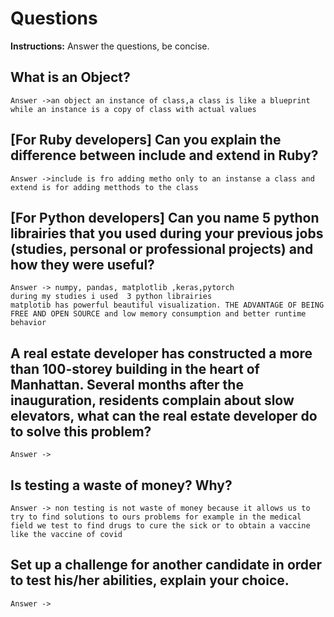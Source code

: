 # Questions
**Instructions:** Answer the questions, be concise.

## What is an Object?

    Answer ->an object an instance of class,a class is like a blueprint while an instance is a copy of class with actual values

## [For Ruby developers] Can you explain the difference between include and extend in Ruby?

    Answer ->include is fro adding metho only to an instanse a class and extend is for adding metthods to the class

## [For Python developers] Can you name 5 python librairies that you used during your previous jobs (studies, personal or professional projects) and how they were useful? 

    Answer -> numpy, pandas, matplotlib ,keras,pytorch
    during my studies i used  3 python librairies 
    matplotib has powerful beautiful visualization. THE ADVANTAGE OF BEING FREE AND OPEN SOURCE and low memory consumption and better runtime behavior
    

## A real estate developer has constructed a more than 100-storey building in the heart of Manhattan. Several months after the inauguration, residents complain about slow elevators, what can the real estate developer do to solve this problem?

    Answer ->

## Is testing a waste of money? Why?

    Answer -> non testing is not waste of money because it allows us to try to find solutions to ours problems for example in the medical field we test to find drugs to cure the sick or to obtain a vaccine like the vaccine of covid

## Set up a challenge for another candidate in order to test his/her abilities, explain your choice.

    Answer ->
